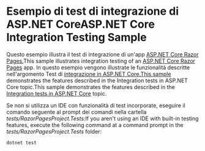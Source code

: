 # <a name="aspnet-core-integration-testing-sample"></a><span data-ttu-id="44e4d-101">Esempio di test di integrazione di ASP.NET Core</span><span class="sxs-lookup"><span data-stu-id="44e4d-101">ASP.NET Core Integration Testing Sample</span></span>

<span data-ttu-id="44e4d-102">Questo esempio illustra il test di integrazione di un'app [ASP.NET Core Razor Pages.](https://docs.microsoft.com/aspnet/core/mvc/razor-pages)</span><span class="sxs-lookup"><span data-stu-id="44e4d-102">This sample illustrates integration testing of an [ASP.NET Core Razor Pages](https://docs.microsoft.com/aspnet/core/mvc/razor-pages) app.</span></span> <span data-ttu-id="44e4d-103">In questo esempio vengono illustrate le funzionalità descritte nell'argomento Test di [integrazione in ASP.NET Core.This sample](https://docs.microsoft.com/aspnet/core/test/integration-tests) demonstrates the features described in the Integration tests in ASP.NET Core topic.</span><span class="sxs-lookup"><span data-stu-id="44e4d-103">This sample demonstrates the features described in the [Integration tests in ASP.NET Core](https://docs.microsoft.com/aspnet/core/test/integration-tests) topic.</span></span>

<span data-ttu-id="44e4d-104">Se non si utilizza un IDE con funzionalità di test incorporate, eseguire il comando seguente al prompt dei comandi nella cartella *tests/RazorPagesProject.Tests:*</span><span class="sxs-lookup"><span data-stu-id="44e4d-104">If you aren't using an IDE with built-in testing features, execute the following command at a command prompt in the *tests/RazorPagesProject.Tests* folder:</span></span>

```console
dotnet test
```
